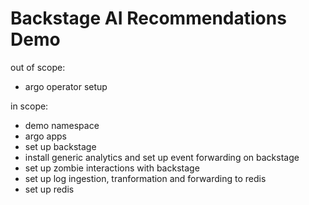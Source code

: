 # Backstage AI Recommendations Demo

out of scope:

- argo operator setup

in scope:

- demo namespace
- argo apps
- set up backstage
- install generic analytics and set up event forwarding on backstage
- set up zombie interactions with backstage
- set up log ingestion, tranformation and forwarding to redis
- set up redis
